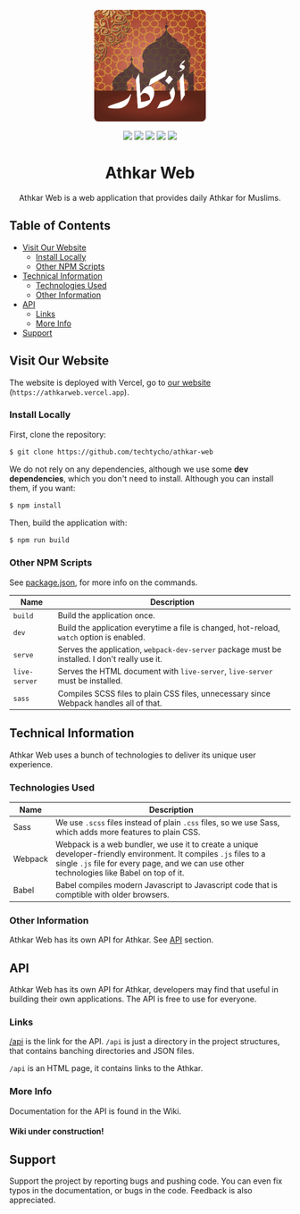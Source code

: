 <p align="center">
  <img 
    width="200"
    height="200"
    src="assets/branding/athkarweb/logo.png"
  />
</p>

<p align="center">
  <img src="https://img.shields.io/github/checks-status/techtycho/athkar-web/67ddc1d0dd8779a11693e1de64014adb43249860?label=build" />
  <img src="https://img.shields.io/badge/Maintained%3F-Yes-brightgreen" />
  <img src="https://img.shields.io/badge/Phase-Pre--alpha-orange" />
  <img src="https://img.shields.io/badge/Deployment-Vercel-informational" />
  <a href="https://athkarweb.vercel.app">
    <img src="https://img.shields.io/badge/Website-Link-success" />
  </a>
</p>

<h1 align="center">Athkar Web</h1>

<p align="center">
  Athkar Web is a web application that provides daily Athkar for Muslims.
<p>

## Table of Contents

- [Visit Our Website](#visit-our-website)
  - [Install Locally](#install-locally)
  - [Other NPM Scripts](#other-npm-scripts)
- [Technical Information](#technical-information)
  - [Technologies Used](#technologies-used)
  - [Other Information](#other-information)
- [API](#api)
  - [Links](#links)
  - [More Info](#more-info)
- [Support](#support)

## Visit Our Website

The website is deployed with Vercel, go to [our website](https://athkarweb.vercel.app) (`https://athkarweb.vercel.app`).

### Install Locally

First, clone the repository:

```sh
$ git clone https://github.com/techtycho/athkar-web
```

We do not rely on any dependencies, although we use some **dev dependencies**, which you don't need to install. Although you can install them, if you want:

```sh
$ npm install
```

Then, build the application with:

```sh
$ npm run build
```

### Other NPM Scripts

See [package.json](package.json), for more info on the commands.

| Name          | Description                                                                                    |
| ------------- | ---------------------------------------------------------------------------------------------- |
| `build`       | Build the application once.                                                                    |
| `dev`         | Build the application everytime a file is changed, hot-reload, `watch` option is enabled.      |
| `serve`       | Serves the application, `webpack-dev-server` package must be installed. I don't really use it. |
| `live-server` | Serves the HTML document with `live-server`, `live-server` must be installed.                  |
| `sass`        | Compiles SCSS files to plain CSS files, unnecessary since Webpack handles all of that.         |

## Technical Information

Athkar Web uses a bunch of technologies to deliver its unique user experience.

### Technologies Used

| Name    | Description                                                                                                                                                                                                      |
| ------- | ---------------------------------------------------------------------------------------------------------------------------------------------------------------------------------------------------------------- |
| Sass    | We use `.scss` files instead of plain `.css` files, so we use Sass, which adds more features to plain CSS.                                                                                                       |
| Webpack | Webpack is a web bundler, we use it to create a unique developer-friendly environment. It compiles `.js` files to a single `.js` file for every page, and we can use other technologies like Babel on top of it. |
| Babel   | Babel compiles modern Javascript to Javascript code that is comptible with older browsers.                                                                                                                       |

### Other Information

Athkar Web has its own API for Athkar. See [API](#api) section.

## API

Athkar Web has its own API for Athkar, developers may find that useful in
building their own applications. The API is free to use for everyone.

### Links

[/api](https://athkarweb.vercel.app/api) is the link for the API.
`/api` is just a directory in the project structures, that contains
banching directories and JSON files.

`/api` is an HTML page, it contains links to the Athkar.

### More Info

Documentation for the API is found in the Wiki.

#### Wiki under construction!

## Support

Support the project by reporting bugs and pushing code. You can even fix typos in the documentation, or bugs in the code. Feedback is also appreciated.
